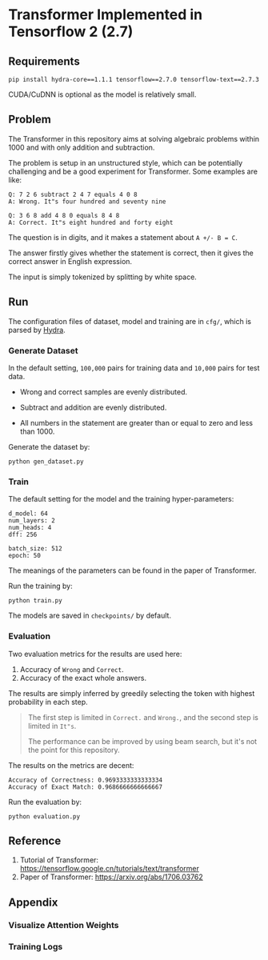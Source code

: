 # Transformer Implemented in Tensorflow 2 (2.7)

## Requirements

```shell
pip install hydra-core==1.1.1 tensorflow==2.7.0 tensorflow-text==2.7.3
```

CUDA/CuDNN is optional as the model is relatively small.

## Problem

The Transformer in this repository aims at solving algebraic problems within 1000 and with only addition and subtraction.

The problem is setup in an unstructured style, which can be potentially challenging and be a good experiment for Transformer. Some examples are like:

```
Q: 7 2 6 subtract 2 4 7 equals 4 0 8
A: Wrong. It"s four hundred and seventy nine

Q: 3 6 8 add 4 8 0 equals 8 4 8
A: Correct. It"s eight hundred and forty eight
```

The question is in digits, and it makes a statement about `A +/- B = C`.

The answer firstly gives whether the statement is correct, then it gives the correct answer in English expression.

The input is simply tokenized by splitting by white space.

## Run

The configuration files of dataset, model and training are in `cfg/`, which is parsed by [Hydra](https://hydra.cc/).

### Generate Dataset

In the default setting, `100,000` pairs for training data and `10,000` pairs for test data.

- Wrong and correct samples are evenly distributed.

- Subtract and addition are evenly distributed.
- All numbers in the statement are greater than or equal to zero and less than 1000.

Generate the dataset by:

```
python gen_dataset.py
```

### Train

The default setting for the model and the training hyper-parameters:

```
d_model: 64
num_layers: 2
num_heads: 4
dff: 256
```

```
batch_size: 512
epoch: 50
```

The meanings of the parameters can be found in the paper of Transformer.

Run the training by:

```
python train.py
```

The models are saved in `checkpoints/` by default.

### Evaluation

Two evaluation metrics for the results are used here:

1. Accuracy of `Wrong` and `Correct`.
2. Accuracy of the exact whole answers.

The results are simply inferred by greedily selecting the token with highest probability in each step.

> The first step is limited in `Correct.` and `Wrong.`, and the second step is limited in `It"s`.
>
> The performance can be improved by using beam search, but it's not the point for this repository.

The results on the metrics are decent:

```
Accuracy of Correctness: 0.9693333333333334
Accuracy of Exact Match: 0.9686666666666667
```

Run the evaluation by:

```
python evaluation.py
```

## Reference

1. Tutorial of Transformer: https://tensorflow.google.cn/tutorials/text/transformer
2. Paper of Transformer: https://arxiv.org/abs/1706.03762

## Appendix

### Visualize Attention Weights

### Training Logs





